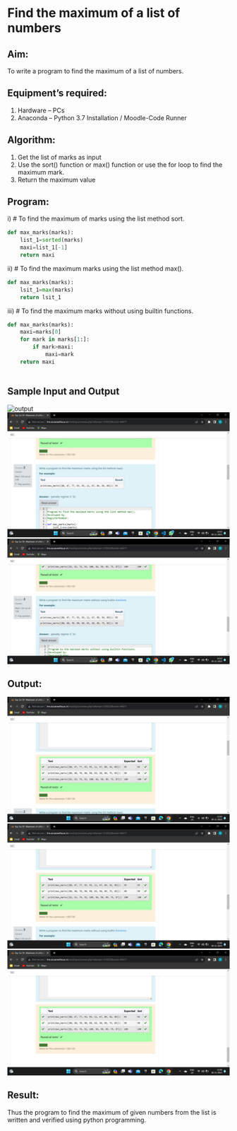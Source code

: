 # Find the maximum of a list of numbers
## Aim:
To write a program to find the maximum of a list of numbers.
## Equipment’s required:
1.	Hardware – PCs
2.	Anaconda – Python 3.7 Installation / Moodle-Code Runner
## Algorithm:
1.	Get the list of marks as input
2.	Use the sort() function or max() function or use the for loop to find the maximum mark.
3.	Return the maximum value
## Program:

i)	# To find the maximum of marks using the list method sort.
```Python
def max_marks(marks):
    list_1=sorted(marks)
    maxi=list_1[-1]
    return maxi

```

ii)	# To find the maximum marks using the list method max().
```Python
def max_marks(marks):
    lsit_1=max(marks)
    return lsit_1


```

iii) # To find the maximum marks without using builtin functions.
```Python
def max_marks(marks):
    maxi=marks[0]
    for mark in marks[1:]:
        if mark>maxi:
            maxi=mark
    return maxi
    

```
## Sample Input and Output
![output](./img/max_marks1.jpg) 
![Alt text](<Screenshot (43).png>)
![Alt text](<Screenshot (44).png>)

## Output:
![Alt text](<Screenshot (40).png>)
![Alt text](<Screenshot (41).png>)
![Alt text](<Screenshot (42).png>)


## Result:
Thus the program to find the maximum of given numbers from the list is written and verified using python programming.